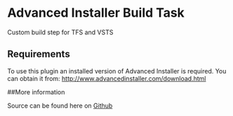 # Advanced Installer Build Task

Custom build step for TFS and VSTS

## Requirements

To use this plugin an installed version of Advanced Installer is required.
You can obtain it from: http://www.advancedinstaller.com/download.html

##More information

Source can be found here on [Github](https://github.com/Caphyon/advinst-vsts-task)
